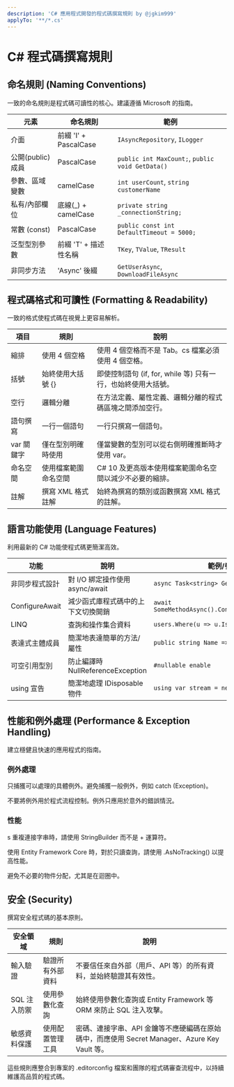 ```yaml
---
description: 'C# 應用程式開發的程式碼撰寫規則 by @jgkim999'
applyTo: '**/*.cs'
---
```


# C# 程式碼撰寫規則

## 命名規則 (Naming Conventions)

一致的命名規則是程式碼可讀性的核心。建議遵循 Microsoft 的指南。

| 元素 | 命名規則 | 範例 |
|------|-----------|------|
| 介面 | 前綴 'I' + PascalCase | `IAsyncRepository`, `ILogger` |
| 公開(public) 成員 | PascalCase | `public int MaxCount;`, `public void GetData()` |
| 參數、區域變數 | camelCase | `int userCount`, `string customerName` |
| 私有/內部欄位 | 底線(_) + camelCase | `private string _connectionString;` |
| 常數 (const) | PascalCase | `public const int DefaultTimeout = 5000;` |
| 泛型型別參數 | 前綴 'T' + 描述性名稱 | `TKey`, `TValue`, `TResult` |
| 非同步方法 | 'Async' 後綴 | `GetUserAsync`, `DownloadFileAsync` |

## 程式碼格式和可讀性 (Formatting & Readability)

一致的格式使程式碼在視覺上更容易解析。

| 項目 | 規則 | 說明 |
|------|------|------|
| 縮排 | 使用 4 個空格 | 使用 4 個空格而不是 Tab。cs 檔案必須使用 4 個空格。 |
| 括號 | 始終使用大括號 {} | 即使控制語句 (if, for, while 等) 只有一行，也始終使用大括號。 |
| 空行 | 邏輯分離 | 在方法定義、屬性定義、邏輯分離的程式碼區塊之間添加空行。 |
| 語句撰寫 | 一行一個語句 | 一行只撰寫一個語句。 |
| var 關鍵字 | 僅在型別明確時使用 | 僅當變數的型別可以從右側明確推斷時才使用 var。 |
| 命名空間 | 使用檔案範圍命名空間 | C# 10 及更高版本使用檔案範圍命名空間以減少不必要的縮排。 |
| 註解 | 撰寫 XML 格式註解 | 始終為撰寫的類別或函數撰寫 XML 格式的註解。 |

## 語言功能使用 (Language Features)

利用最新的 C# 功能使程式碼更簡潔高效。

| 功能 | 說明 | 範例/參考 |
|------|------|------|
| 非同步程式設計 | 對 I/O 綁定操作使用 async/await | `async Task<string> GetDataAsync()` |
| ConfigureAwait | 減少函式庫程式碼中的上下文切換開銷 | `await SomeMethodAsync().ConfigureAwait(false)` |
| LINQ | 查詢和操作集合資料 | `users.Where(u => u.IsActive).ToList()` |
| 表達式主體成員 | 簡潔地表達簡單的方法/屬性 | `public string Name => _name;` |
| 可空引用型別 | 防止編譯時 NullReferenceException | `#nullable enable` |
| using 宣告 | 簡潔地處理 IDisposable 物件 | `using var stream = new FileStream(...);` |

## 性能和例外處理 (Performance & Exception Handling)

建立穩健且快速的應用程式的指南。

### 例外處理

只捕獲可以處理的具體例外。避免捕獲一般例外，例如 catch (Exception)。

不要將例外用於程式流程控制。例外只應用於意外的錯誤情況。

### 性能
s
重複連接字串時，請使用 StringBuilder 而不是 + 運算符。

使用 Entity Framework Core 時，對於只讀查詢，請使用 .AsNoTracking() 以提高性能。

避免不必要的物件分配，尤其是在迴圈中。

## 安全 (Security)

撰寫安全程式碼的基本原則。

| 安全領域 | 規則 | 說明 |
|------|------|------|
| 輸入驗證 | 驗證所有外部資料 | 不要信任來自外部（用戶、API 等）的所有資料，並始終驗證其有效性。 |
| SQL 注入防禦 | 使用參數化查詢 | 始終使用參數化查詢或 Entity Framework 等 ORM 來防止 SQL 注入攻擊。 |
| 敏感資料保護 | 使用配置管理工具 | 密碼、連接字串、API 金鑰等不應硬編碼在原始碼中，而應使用 Secret Manager、Azure Key Vault 等。 |

這些規則應整合到專案的 .editorconfig 檔案和團隊的程式碼審查流程中，以持續維護高品質的程式碼。